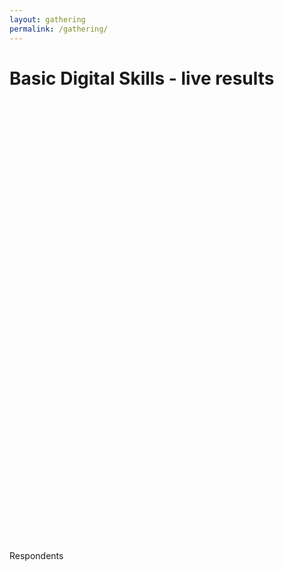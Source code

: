 ```yaml
---
layout: gathering
permalink: /gathering/
---
```


<script type='text/javascript' src='http://www.google.com/jsapi'></script>
<script type='text/javascript'>
    google.load('visualization', '1', {'packages':['corechart','table']});
    google.setOnLoadCallback(drawChart1);
    function drawChart1() {

        setInterval(function(){ 

        var query1 = new google.visualization.Query('https://docs.google.com/spreadsheets/d/1SBMunDPjhCspmjLzQSKx0wyFeDTDWLcSzffKtAWvZ_0/gviz/tq?gid=1727737465&headers=1');
        query1.setQuery('select A, B, C, D');
        query1.send(handleQueryResponse);

        var query2 = new google.visualization.Query('https://docs.google.com/spreadsheets/d/1SBMunDPjhCspmjLzQSKx0wyFeDTDWLcSzffKtAWvZ_0/gviz/tq?headers=1&gid=1260510879#gid=1260510879');
        query2.setQuery('select A, B, C');
        query2.send(handleQueryResponse2);

        var query3 = new google.visualization.Query('https://docs.google.com/spreadsheets/d/1SBMunDPjhCspmjLzQSKx0wyFeDTDWLcSzffKtAWvZ_0/gviz/tq?headers=1&gid=1260510879#gid=1260510879');
        query3.setQuery('select E');
        query3.send(handleQueryResponse3);

        // var query4 = new google.visualization.Query('https://docs.google.com/spreadsheets/d/1SBMunDPjhCspmjLzQSKx0wyFeDTDWLcSzffKtAWvZ_0/gviz/tq?gid=1727737465&headers=1');
        // query4.setQuery('select A, E');
        // query4.send(handleQueryResponse4);

    }, 2000);
    }

    function handleQueryResponse(response) {         
        var data1 = response.getDataTable();         
        var chart1 = new google.visualization.BarChart(document.getElementById('chart_div1'));
        var options = {             
        //'title':'none',              
        //'legend':'none',
        'isStacked':'percent',              
        'colors': ['#27C478','#FFBE0B','#E71D36'],
        'vAxis': {textStyle:{color: '#0042A3', fontSize: '20', bold: 'True'}}, 
        'hAxis': {textStyle:{color: '#0042A3', fontSize: '20', bold: 'True'}},            
        'chartArea':{left:100,top:0,width:'100%',height:'95%'}         
        }
    chart1.draw(data1, options);       
    }

    function handleQueryResponse2(response) {
    var data2 = response.getDataTable();
    var chart2 = new google.visualization.PieChart(document.getElementById('chart_div2'));
    var options = {
        //'title':'Download/save a photo you found online', 
        //'legend': {position: 'top', maxLines: 3},
        'legend': fontSize: '20', 
        //'isStacked':'percent',
        'colors':['#9B7EDE','#B72D87'],
        'height': '350',
        'bar': {groupWidth: '100%'},
        'pieSliceTextStyle': {color: '#0042A3', fontSize: '20', bold: 'True'}, 
        'chartArea':{left:0,top:0,width:'100%',height:'90%'}
    }
    chart2.draw(data2, options);
   }

    function handleQueryResponse3(response) {
    var data3 = response.getDataTable();
    //var chart3 = new google.visualization.Table(document.getElementById('chart_div3'));
    var total = data3.getValue(0,0);
    var totaldiv = document.getElementById('total');
    totaldiv.innerHTML = total+"";
    var x = 0;
    // var options = {
    //     'title':'Respondants', 
    //     'legend':'none',
    //     // 'pieSliceText':'value'
    }
    //chart3.draw(data3, options);
  //}

  //   function handleQueryResponse4(response) {
  //   var data4 = response.getDataTable();
  //   var chart4 = new google.visualization.PieChart(document.getElementById('chart_div4'));
  //   var options = {'title':'Find a website you have visited before', 'legend':'none'}
  //   chart4.draw(data4, options);
  // }

</script>

<h1 class="text-center">Basic Digital Skills - live results</h1>

<div id='chart_div1' style="height: 400px; width: 100%;"></div>

<div class="row">
    <div class="col-lg-8">
        <div id='chart_div2' style="height: 250px; width: 100%; margin-bottom: 70px;"></div>
    </div>
    <div class="col-lg-3">
        <div class="panel">
            <div class="panel-heading">
                <div class="row">
                    <div class="col-xs-5">
                        <i class="fa fa-check fa-5x"></i>
                    </div>
                    <div class="col-xs-5 text-right">
                        <p id="total" class="announcement-heading"></p>
                        <p class="announcement-text">Respondents</p>
                    </div>
                </div>
            </div>
        </div>
    </div>
</div>